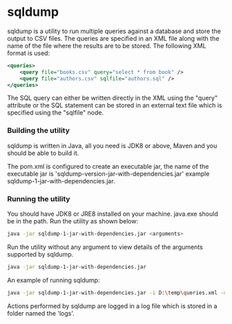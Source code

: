 # sqldump
sqldump is a utility to run multiple queries against a database and store the output to CSV files. The queries are specified in an XML file along with the name of the file where the results are to be stored. The following XML format is used:

```xml
<queries>
	<query file="books.csv" query="select * from book" />
	<query file="authors.csv" sqlfile="authors.sql" />
</queries>
```

The SQL query can either be written directly in the XML using the "query" attribute or the SQL statement can be stored in an external text file which is specified using the "sqlfile" node.



### Building the utility

sqldump is written in Java, all you need is JDK8 or above, Maven and you should be able to build it. 

The pom.xml is configured to create an executable jar, the name of the executable jar is 'sqldump-version-jar-with-dependencies.jar' example sqldump-1-jar-with-dependencies.jar.



### Running the utility

You should have JDK8 or JRE8 installed on your machine. java.exe should be in the path. Run the utility as shown below:

```bash
java -jar sqldump-1-jar-with-dependencies.jar <arguments>
```

Run the utility without any argument to view details of the arguments supported by sqldump.

```bash
java -jar sqldump-1-jar-with-dependencies.jar
```

An example of running sqldump:

```bash
java -jar sqldump-1-jar-with-dependencies.jar -i D:\temp\queries.xml -o D:\temp\output -c jdbc:sqlserver://localhost\SQL2017;user=sa;password=sqlpassword;integratedSecurity=false;trustServerCertificate=true;DatabaseName=BookStore
```

Actions performed by sqldump are logged in a log file which is stored in a folder named the 'logs'. 





